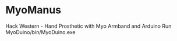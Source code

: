 # MyoManus
Hack Western - Hand Prosthetic with Myo Armband and Arduino
Run MyoDuino/bin/MyoDuino.exe
